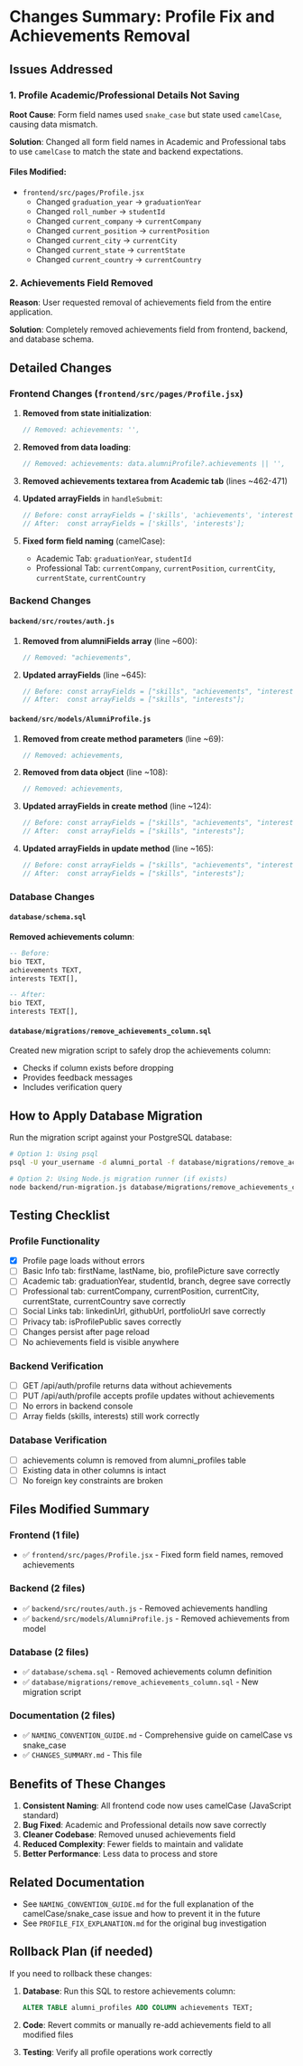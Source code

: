 # Changes Summary: Profile Fix and Achievements Removal

## Issues Addressed

### 1. Profile Academic/Professional Details Not Saving

**Root Cause**: Form field names used `snake_case` but state used `camelCase`, causing data mismatch.

**Solution**: Changed all form field names in Academic and Professional tabs to use `camelCase` to match the state and backend expectations.

#### Files Modified:

- `frontend/src/pages/Profile.jsx`
  - Changed `graduation_year` → `graduationYear`
  - Changed `roll_number` → `studentId`
  - Changed `current_company` → `currentCompany`
  - Changed `current_position` → `currentPosition`
  - Changed `current_city` → `currentCity`
  - Changed `current_state` → `currentState`
  - Changed `current_country` → `currentCountry`

### 2. Achievements Field Removed

**Reason**: User requested removal of achievements field from the entire application.

**Solution**: Completely removed achievements field from frontend, backend, and database schema.

## Detailed Changes

### Frontend Changes (`frontend/src/pages/Profile.jsx`)

1. **Removed from state initialization**:

   ```jsx
   // Removed: achievements: '',
   ```

2. **Removed from data loading**:

   ```jsx
   // Removed: achievements: data.alumniProfile?.achievements || '',
   ```

3. **Removed achievements textarea from Academic tab** (lines ~462-471)

4. **Updated arrayFields** in `handleSubmit`:

   ```jsx
   // Before: const arrayFields = ['skills', 'achievements', 'interests'];
   // After:  const arrayFields = ['skills', 'interests'];
   ```

5. **Fixed form field naming** (camelCase):
   - Academic Tab: `graduationYear`, `studentId`
   - Professional Tab: `currentCompany`, `currentPosition`, `currentCity`, `currentState`, `currentCountry`

### Backend Changes

#### `backend/src/routes/auth.js`

1. **Removed from alumniFields array** (line ~600):

   ```javascript
   // Removed: "achievements",
   ```

2. **Updated arrayFields** (line ~645):
   ```javascript
   // Before: const arrayFields = ["skills", "achievements", "interests"];
   // After:  const arrayFields = ["skills", "interests"];
   ```

#### `backend/src/models/AlumniProfile.js`

1. **Removed from create method parameters** (line ~69):

   ```javascript
   // Removed: achievements,
   ```

2. **Removed from data object** (line ~108):

   ```javascript
   // Removed: achievements,
   ```

3. **Updated arrayFields in create method** (line ~124):

   ```javascript
   // Before: const arrayFields = ["skills", "achievements", "interests"];
   // After:  const arrayFields = ["skills", "interests"];
   ```

4. **Updated arrayFields in update method** (line ~165):
   ```javascript
   // Before: const arrayFields = ["skills", "achievements", "interests"];
   // After:  const arrayFields = ["skills", "interests"];
   ```

### Database Changes

#### `database/schema.sql`

**Removed achievements column**:

```sql
-- Before:
bio TEXT,
achievements TEXT,
interests TEXT[],

-- After:
bio TEXT,
interests TEXT[],
```

#### `database/migrations/remove_achievements_column.sql`

Created new migration script to safely drop the achievements column:

- Checks if column exists before dropping
- Provides feedback messages
- Includes verification query

## How to Apply Database Migration

Run the migration script against your PostgreSQL database:

```bash
# Option 1: Using psql
psql -U your_username -d alumni_portal -f database/migrations/remove_achievements_column.sql

# Option 2: Using Node.js migration runner (if exists)
node backend/run-migration.js database/migrations/remove_achievements_column.sql
```

## Testing Checklist

### Profile Functionality

- [x] Profile page loads without errors
- [ ] Basic Info tab: firstName, lastName, bio, profilePicture save correctly
- [ ] Academic tab: graduationYear, studentId, branch, degree save correctly
- [ ] Professional tab: currentCompany, currentPosition, currentCity, currentState, currentCountry save correctly
- [ ] Social Links tab: linkedinUrl, githubUrl, portfolioUrl save correctly
- [ ] Privacy tab: isProfilePublic saves correctly
- [ ] Changes persist after page reload
- [ ] No achievements field is visible anywhere

### Backend Verification

- [ ] GET /api/auth/profile returns data without achievements
- [ ] PUT /api/auth/profile accepts profile updates without achievements
- [ ] No errors in backend console
- [ ] Array fields (skills, interests) still work correctly

### Database Verification

- [ ] achievements column is removed from alumni_profiles table
- [ ] Existing data in other columns is intact
- [ ] No foreign key constraints are broken

## Files Modified Summary

### Frontend (1 file)

- ✅ `frontend/src/pages/Profile.jsx` - Fixed form field names, removed achievements

### Backend (2 files)

- ✅ `backend/src/routes/auth.js` - Removed achievements handling
- ✅ `backend/src/models/AlumniProfile.js` - Removed achievements from model

### Database (2 files)

- ✅ `database/schema.sql` - Removed achievements column definition
- ✅ `database/migrations/remove_achievements_column.sql` - New migration script

### Documentation (2 files)

- ✅ `NAMING_CONVENTION_GUIDE.md` - Comprehensive guide on camelCase vs snake_case
- ✅ `CHANGES_SUMMARY.md` - This file

## Benefits of These Changes

1. **Consistent Naming**: All frontend code now uses camelCase (JavaScript standard)
2. **Bug Fixed**: Academic and Professional details now save correctly
3. **Cleaner Codebase**: Removed unused achievements field
4. **Reduced Complexity**: Fewer fields to maintain and validate
5. **Better Performance**: Less data to process and store

## Related Documentation

- See `NAMING_CONVENTION_GUIDE.md` for the full explanation of the camelCase/snake_case issue and how to prevent it in the future
- See `PROFILE_FIX_EXPLANATION.md` for the original bug investigation

## Rollback Plan (if needed)

If you need to rollback these changes:

1. **Database**: Run this SQL to restore achievements column:

   ```sql
   ALTER TABLE alumni_profiles ADD COLUMN achievements TEXT;
   ```

2. **Code**: Revert commits or manually re-add achievements field to all modified files

3. **Testing**: Verify all profile operations work correctly
